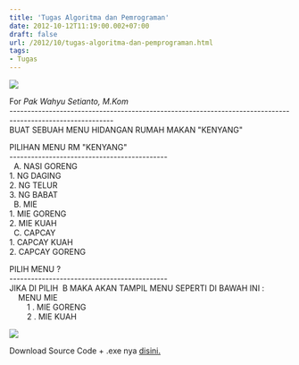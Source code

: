 ```yaml
---
title: 'Tugas Algoritma dan Pemrograman'
date: 2012-10-12T11:19:00.002+07:00
draft: false
url: /2012/10/tugas-algoritma-dan-pemprograman.html
tags: 
- Tugas
---
```


  

[![](https://blogger.googleusercontent.com/img/b/R29vZ2xl/AVvXsEgatahgNVNOkeTkngwjev3WYNbEuE-IVCXnWC8tqjrPIw7GjmgEbVFlQXGXzQUVmvYQM_EiKMVRX6PidPmd6TWATgVBho0ZMLOnMxFJMkI8hVHQfZC_zk_cH-3qOk0XZykH4f5ZqXuyAM4/s1600/T.jpg)](https://blogger.googleusercontent.com/img/b/R29vZ2xl/AVvXsEgatahgNVNOkeTkngwjev3WYNbEuE-IVCXnWC8tqjrPIw7GjmgEbVFlQXGXzQUVmvYQM_EiKMVRX6PidPmd6TWATgVBho0ZMLOnMxFJMkI8hVHQfZC_zk_cH-3qOk0XZykH4f5ZqXuyAM4/s1600/T.jpg)

  
For _Pak Wahyu Setianto, M.Kom_  
\-----------------------------------------------------------------------------------------------------------  
BUAT SEBUAH MENU HIDANGAN RUMAH MAKAN "KENYANG"  
  
PILIHAN MENU RM "KENYANG"  
\--------------------------------------------  
  A. NASI GORENG  
1\. NG DAGING  
2\. NG TELUR  
3\. NG BABAT  
  B. MIE  
1\. MIE GORENG  
2\. MIE KUAH  
  C. CAPCAY  
1\. CAPCAY KUAH  
2\. CAPCAY GORENG  
  
PILIH MENU ?  
\--------------------------------------------  
JIKA DI PILIH  B MAKA AKAN TAMPIL MENU SEPERTI DI BAWAH INI :  
    MENU MIE  
        1 . MIE GORENG  
        2 . MIE KUAH  
  
  

[![](https://blogger.googleusercontent.com/img/b/R29vZ2xl/AVvXsEgcy_qpSllMM_hQ4TFgMAYSwItvAY9g27Jcnc56q836rZ4emxFMoanpsBTbBavtd-i9vNv8XZzY78MObQ2-1U7NinMCSbgDQ4rOc0MyYcB3VIDmbQL1qC2_SHqJcJ9y9u0VlA5i8pvHkXo/s320/fixall.jpg)](https://blogger.googleusercontent.com/img/b/R29vZ2xl/AVvXsEgcy_qpSllMM_hQ4TFgMAYSwItvAY9g27Jcnc56q836rZ4emxFMoanpsBTbBavtd-i9vNv8XZzY78MObQ2-1U7NinMCSbgDQ4rOc0MyYcB3VIDmbQL1qC2_SHqJcJ9y9u0VlA5i8pvHkXo/s1600/fixall.jpg)

  

Download Source Code + .exe nya [disini.](http://www.ziddu.com/download/20582994/TugasPascal.zip.html)